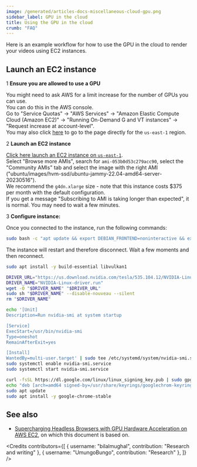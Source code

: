 ```yaml
---
image: /generated/articles-docs-miscellaneous-cloud-gpu.png
sidebar_label: GPU in the cloud
title: Using the GPU in the cloud
crumb: "FAQ"
---
```


Here is an example workflow for how to use the GPU in the cloud to render your videos using EC2 instances.

## Launch an EC2 instance

<Step>1</Step> <strong>Ensure you are allowed to use a GPU</strong>

You might need to ask AWS for a limit increase for the number of GPUs you can use.  
You can do this in the AWS console.  
Go to "Service Quotas" -> "AWS Services" -> "Amazon Elastic Compute Cloud (Amazon EC2)" -> "Running On-Demand G and VT instances" -> "Request increase at account-level".  
You may also click [here](https://us-east-1.console.aws.amazon.com/servicequotas/home/services/ec2/quotas/L-DB2E81BA) to go to the page directly for the `us-east-1` region.

<Step>2</Step> <strong>Launch an EC2 instance</strong>

[Click here launch an EC2 instance on `us-east-1`](https://us-east-1.console.aws.amazon.com/ec2/home?region=us-east-1#LaunchInstances:).  
Select "Browse more AMIs", search for `ami-053b0d53c279acc90`, select the "Community AMIs" tab and select the image with the right AMI ("ubuntu/images/hvm-ssd/ubuntu-jammy-22.04-amd64-server-20230516").  
We recommend the `g4dn.xlarge` size - note that this instance costs $375 per month with the default configuration.  
If you get a message "Subscribing to AMI is taking longer than expected", it is normal. You may need to wait a few minutes.

<Step>3</Step> <strong>Configure instance:</strong>

Once you connected to the instance, run the following commands:

```bash title="Upgrade the Linux Kernel to v6"
sudo bash -c "apt update && export DEBIAN_FRONTEND=noninteractive && export NEEDRESTART_MODE=a && apt upgrade -y && reboot"
```

The instance will restart and therefore disconnect. Wait a few moments and then reconnect.

```bash title="Install libvulkan"
sudo apt install -y build-essential libvulkan1
```

```bash title="Install GPU drivers"
DRIVER_URL="https://us.download.nvidia.com/tesla/535.104.12/NVIDIA-Linux-x86_64-535.104.12.run"
DRIVER_NAME="NVIDIA-Linux-driver.run"
wget -O "$DRIVER_NAME" "$DRIVER_URL"
sudo sh "$DRIVER_NAME" --disable-nouveau --silent
rm "$DRIVER_NAME"
```

```bash title="Configure startup service"
echo '[Unit]
Description=Run nvidia-smi at system startup

[Service]
ExecStart=/usr/bin/nvidia-smi
Type=oneshot
RemainAfterExit=yes

[Install]
WantedBy=multi-user.target' | sudo tee /etc/systemd/system/nvidia-smi.service
sudo systemctl enable nvidia-smi.service
sudo systemctl start nvidia-smi.service
```

```bash title="Install Chrome"
curl -fsSL https://dl.google.com/linux/linux_signing_key.pub | sudo gpg --dearmor -o /usr/share/keyrings/googlechrom-keyring.gpg
echo "deb [arch=amd64 signed-by=/usr/share/keyrings/googlechrom-keyring.gpg] http://dl.google.com/linux/chrome/deb/ stable main" | sudo tee /etc/apt/sources.list.d/google-chrome.list
sudo apt update
sudo apt install -y google-chrome-stable
```

## See also

- [Supercharging Headless Browsers with GPU Hardware Acceleration on AWS EC2](https://mirzabilal.com/preview/652483659af357000f76e11d), on which this document is based on.

<Credits contributors={[
{
username: "bilalmughal",
contribution: "Research and writing"
},
{
username: "UmungoBungo",
contribution: "Research"
},
]} />

```

```
